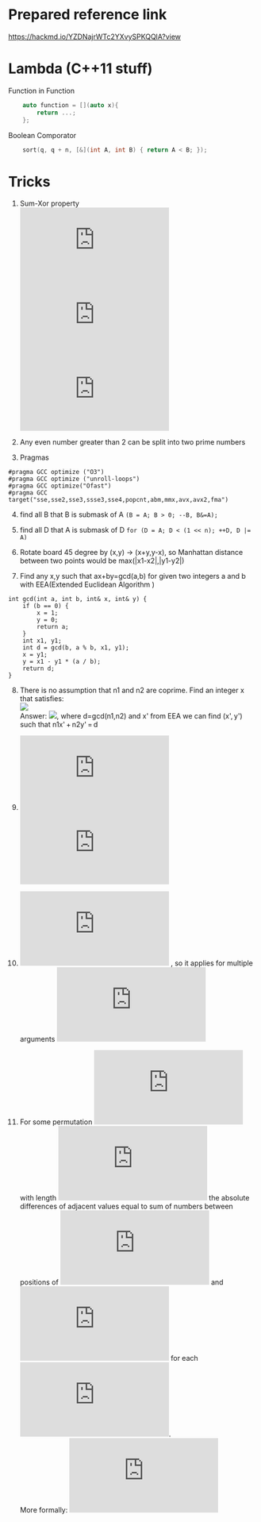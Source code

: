 # Prepared reference link
https://hackmd.io/YZDNajrWTc2YXvySPKQQlA?view

# Lambda (C++11 stuff)
Function in Function
```cpp
	auto function = [](auto x){
		return ...;
	};
```
Boolean Comporator
```cpp
    sort(q, q + n, [&](int A, int B) { return A < B; });
```

# Tricks
1) Sum-Xor property <br>
![](https://latex.codecogs.com/gif.latex?a&plus;b%20%3D%20a%20%5Coplus%20b%20&plus;%202%28a%5CAnd%20b%29) <br>
![](https://latex.codecogs.com/gif.latex?a&plus;b%3Da%5Cvert%20b%20&plus;%20a%5CAnd%20b) <br>
![](https://latex.codecogs.com/gif.latex?a%20%5Coplus%20b%20%3D%20a%5Cvert%20b%20-%20a%5CAnd%20b) <br>

2) Any even number greater than 2 can be split into two prime numbers

3) Pragmas
```
#pragma GCC optimize ("O3")
#pragma GCC optimize ("unroll-loops")
#pragma GCC optimize("Ofast")
#pragma GCC target("sse,sse2,sse3,ssse3,sse4,popcnt,abm,mmx,avx,avx2,fma")
```

4) find all B that B is submask of A
```(B = A; B > 0; --B, B&=A);```

5) find all D that A is submask of D
```for (D = A; D < (1 << n); ++D, D |= A)```

6) Rotate board 45 degree by (x,y) -> (x+y,y-x), so Manhattan distance between two points would be max(|x1-x2|,|y1-y2|)

7) Find any x,y such that ax+by=gcd(a,b) for given two integers a and b with EEA(Extended Euclidean Algorithm )
```
int gcd(int a, int b, int& x, int& y) {
    if (b == 0) {
        x = 1;
        y = 0;
        return a;
    }
    int x1, y1;
    int d = gcd(b, a % b, x1, y1);
    x = y1;
    y = x1 - y1 * (a / b);
    return d;
}
```

8) There is no assumption that n1 and n2 are coprime. Find an integer x that satisfies:<br>
![](https://espresso.codeforces.com/bb121fa59f669935e3b01fd4dd0e9278e3e33fa8.png) <br>
Answer: ![](https://espresso.codeforces.com/5c24e7d9eb7072de51e66f33018c45b316cc1318.png), where d=gcd(n1,n2) and x' from EEA we can find (x', y') such that n1x' + n2y' = d<br>

9) ![](https://latex.codecogs.com/gif.latex?gcd%28lcm%28x%2Cy_1%29%2Clcm%28x%2Cy_2%29%2C...%2Clcm%28x%2Cy_k%29%29%20%3D%20lcm%28x%2Cgcd%28y_1%2Cy_2%2C...%2Cy_k%29%29) <br>
   ![](https://latex.codecogs.com/gif.latex?lcm%28gcd%28x%2Cy_1%29%2Cgcd%28x%2Cy_2%29%2C...%2Cgcd%28x%2Cy_k%29%29%20%3D%20gcd%28x%2Clcm%28y_1%2Cy_2%2C...%2Cy_k%29%29) <br>

10) ![](https://latex.codecogs.com/gif.latex?gcd%28x%2Cy%29%3Dgcd%28x-y%2Cy%29%2C%20x%3Ey) , so it applies for multiple arguments ![](https://latex.codecogs.com/gif.latex?gcd%28x%2Cy%2Cz%2C...%29%20%3D%20gcd%28x-y%2Cy%2Cz%2C...%29)<br>
   
11) For some permutation ![](https://latex.codecogs.com/gif.latex?p) with length ![](https://latex.codecogs.com/gif.latex?n) the absolute differences of adjacent values equal to sum of numbers between positions of ![](https://latex.codecogs.com/gif.latex?i) and ![](https://latex.codecogs.com/gif.latex?i&plus;1) for each ![](https://latex.codecogs.com/gif.latex?1%5Cle%20i%3Cn). <br>
More formally: ![](https://latex.codecogs.com/gif.latex?%5Csum%20%7Cp_i-p_%7Bi&plus;1%7D%7C%20%3D%20%5Csum%20%7Cp_i%5E%7B-1%7D-p_%7Bi&plus;1%7D%5E%7B-1%7D%7C)
